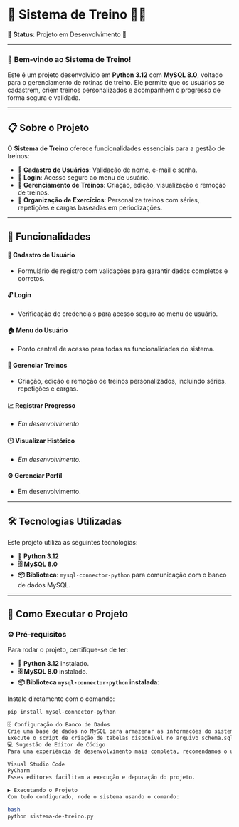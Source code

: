 # 💪 **Sistema de Treino** 🏋️‍♂️  
🚧 **Status**: Projeto em Desenvolvimento 🚧

---

### 🎉 **Bem-vindo ao Sistema de Treino!**  
Este é um projeto desenvolvido em **Python 3.12** com **MySQL 8.0**, voltado para o gerenciamento de rotinas de treino. Ele permite que os usuários se cadastrem, criem treinos personalizados e acompanhem o progresso de forma segura e validada.

---

## 📋 **Sobre o Projeto**

O **Sistema de Treino** oferece funcionalidades essenciais para a gestão de treinos:

- **📌 Cadastro de Usuários**: Validação de nome, e-mail e senha.
- **🔐 Login**: Acesso seguro ao menu de usuário.
- **📑 Gerenciamento de Treinos**: Criação, edição, visualização e remoção de treinos.
- **💼 Organização de Exercícios**: Personalize treinos com séries, repetições e cargas baseadas em periodizações.

---

## 🎯 **Funcionalidades**

#### 👤 **Cadastro de Usuário**
- Formulário de registro com validações para garantir dados completos e corretos.

#### 🔓 **Login**
- Verificação de credenciais para acesso seguro ao menu de usuário.

#### 🏠 **Menu do Usuário**
- Ponto central de acesso para todas as funcionalidades do sistema.

#### 💪 **Gerenciar Treinos**
- Criação, edição e remoção de treinos personalizados, incluindo séries, repetições e cargas.

#### 📈 **Registrar Progresso**
- *Em desenvolvimento*

#### 🕒 **Visualizar Histórico**
- *Em desenvolvimento.*

#### ⚙️ **Gerenciar Perfil**
- Em desenvolvimento.

---

## 🛠️ **Tecnologias Utilizadas**

Este projeto utiliza as seguintes tecnologias:

- **🐍 Python 3.12**
- **🗄️ MySQL 8.0**
- **📦 Biblioteca**: `mysql-connector-python` para comunicação com o banco de dados MySQL.

---

## 🚀 **Como Executar o Projeto**

### ⚙️ **Pré-requisitos**
Para rodar o projeto, certifique-se de ter:

- **🐍 Python 3.12** instalado.
- **🗄️ MySQL 8.0** instalado.
- **📦 Biblioteca `mysql-connector-python` instalada**:

Instale diretamente com o comando:

```bash
pip install mysql-connector-python

🗄️ Configuração do Banco de Dados
Crie uma base de dados no MySQL para armazenar as informações do sistema.
Execute o script de criação de tabelas disponível no arquivo schema.sql para configurar as tabelas corretamente.
💻 Sugestão de Editor de Código
Para uma experiência de desenvolvimento mais completa, recomendamos o uso de um editor de código:

Visual Studio Code
PyCharm
Esses editores facilitam a execução e depuração do projeto.

▶️ Executando o Projeto
Com tudo configurado, rode o sistema usando o comando:

bash
python sistema-de-treino.py
